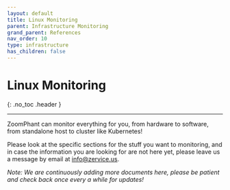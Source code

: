 ```yaml
---
layout: default
title: Linux Monitoring
parent: Infrastructure Monitoring
grand_parent: References
nav_order: 10
type: infrastructure
has_children: false
---
```


# Linux Monitoring
{: .no_toc .header }

----
ZoomPhant can monitor everything for you,  from hardware to software, from standalone host to cluster like Kubernetes!

Please look at the specific sections for the stuff you want to monitoring, and in case the information you are looking for are not here yet, please leave us a message by email at [info@zervice.us](mailto:info@zervice.us).

*Note: We are continuously adding more documents here, please be patient and check back once every a while for updates!*
